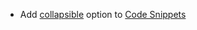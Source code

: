 * Add [collapsible](snippets/external-code-snippets#collapse) option to [Code Snippets](snippets/external-code-snippets)   